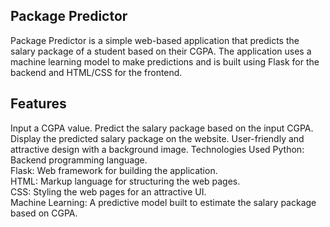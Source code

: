 ## Package Predictor
Package Predictor is a simple web-based application that predicts the salary package of a student based on their CGPA. The application uses a machine learning model to make predictions and is built using Flask for the backend and HTML/CSS for the frontend.

## Features
Input a CGPA value.
Predict the salary package based on the input CGPA.
Display the predicted salary package on the website.
User-friendly and attractive design with a background image.
Technologies Used
Python: Backend programming language.
<br>
Flask: Web framework for building the application.<br>
HTML: Markup language for structuring the web pages.<br>
CSS: Styling the web pages for an attractive UI.<br>
Machine Learning: A predictive model built to estimate the salary package based on CGPA.
